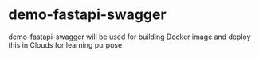 # demo-fastapi-swagger
demo-fastapi-swagger will be used for building Docker image and deploy this in Clouds for learning purpose
